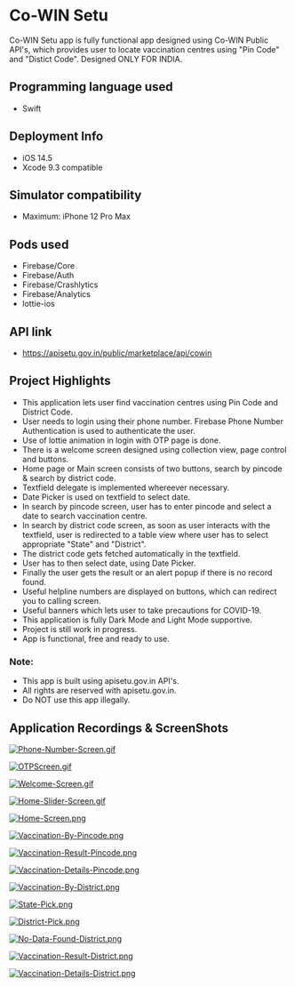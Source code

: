# Co-WIN Setu

Co-WIN Setu app is fully functional app designed using Co-WIN Public API's, which provides user to locate vaccination centres using "Pin Code" and "Distict Code". Designed ONLY FOR INDIA.

## Programming language used
- Swift

## Deployment Info
- iOS 14.5
- Xcode 9.3 compatible

## Simulator compatibility
- Maximum: iPhone 12 Pro Max

## Pods used
- Firebase/Core
- Firebase/Auth
- Firebase/Crashlytics
- Firebase/Analytics
- lottie-ios

## API link
- https://apisetu.gov.in/public/marketplace/api/cowin

## Project Highlights
- This application lets user find vaccination centres using Pin Code and District Code.
- User needs to login using their phone number. Firebase Phone Number Authentication is used to authenticate the user.
- Use of lottie animation in login with OTP page is done.
- There is a welcome screen designed using collection view, page control and buttons.
- Home page or Main screen consists of two buttons, search by pincode & search by district code.
- Textfield delegate is implemented whereever necessary.
- Date Picker is used on textfield to select date.
- In search by pincode screen, user has to enter pincode and select a date to search vaccination centre.
- In search by district code screen, as soon as user interacts with the textfield, user is redirected to a table view where user has to select appropriate "State" and "District".
- The district code gets fetched automatically in the textfield.
- User has to then select date, using Date Picker.
- Finally the user gets the result or an alert popup if there is no record found.
- Useful helpline numbers are displayed on buttons, which can redirect you to calling screen.
- Useful banners which lets user to take precautions for COVID-19.
- This application is fully Dark Mode and Light Mode supportive.
- Project is still work in progress.
- App is functional, free and ready to use.

### Note:
- This app is built using apisetu.gov.in API's.
- All rights are reserved with apisetu.gov.in.
- Do NOT use this app illegally.

## Application Recordings & ScreenShots

[![Phone-Number-Screen.gif](https://i.postimg.cc/kgMxGKZB/Phone-Number-Screen.gif)](https://postimg.cc/crjK5gdS)

[![OTPScreen.gif](https://i.postimg.cc/tCPGmVCv/OTPScreen.gif)](https://postimg.cc/LnHWJ5Pj)

[![Welcome-Screen.gif](https://i.postimg.cc/dt6ybD1v/Welcome-Screen.gif)](https://postimg.cc/BX8bDSHw)

[![Home-Slider-Screen.gif](https://i.postimg.cc/Qx8BJsqz/Home-Slider-Screen.gif)](https://postimg.cc/8sYPT29d)

[![Home-Screen.png](https://i.postimg.cc/1t0tDYVP/Home-Screen.png)](https://postimg.cc/DJZnT6cY)

[![Vaccination-By-Pincode.png](https://i.postimg.cc/gcBP39cr/Vaccination-By-Pincode.png)](https://postimg.cc/Sj85pvMp)

[![Vaccination-Result-Pincode.png](https://i.postimg.cc/DmVj5PYp/Vaccination-Result-Pincode.png)](https://postimg.cc/fSKfRmsY)

[![Vaccination-Details-Pincode.png](https://i.postimg.cc/nhT8VNWH/Vaccination-Details-Pincode.png)](https://postimg.cc/18g7J7PT)

[![Vaccination-By-District.png](https://i.postimg.cc/d3RHHyPq/Vaccination-By-District.png)](https://postimg.cc/RJFLqqZ8)

[![State-Pick.png](https://i.postimg.cc/xdbPpzMW/State-Pick.png)](https://postimg.cc/67tRyTH0)

[![District-Pick.png](https://i.postimg.cc/xdKzbyKT/District-Pick.png)](https://postimg.cc/hJtjkmyH)

[![No-Data-Found-District.png](https://i.postimg.cc/NGW2bzpf/No-Data-Found-District.png)](https://postimg.cc/G9xpmzWZ)

[![Vaccination-Result-District.png](https://i.postimg.cc/JnrGHwrP/Vaccination-Result-District.png)](https://postimg.cc/KKWZCHgM)

[![Vaccination-Details-District.png](https://i.postimg.cc/1X4XMpNF/Vaccination-Details-District.png)](https://postimg.cc/BP9JnPpZ)
